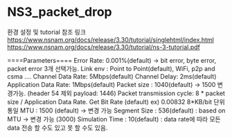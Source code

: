 # NS3_packet_drop

환경 설정 및 tutorial 참조 링크
https://www.nsnam.org/docs/release/3.30/tutorial/singlehtml/index.html
https://www.nsnam.org/docs/release/3.30/tutorial/ns-3-tutorial.pdf

====Parameters====
Error Rate: 0.001%(default) 	-> bit error, byte error, packet error 3개 선택가능.
Link env : Point to Point(default), WiFi, p2p and csma ….
Channel Data Rate: 5Mbps(default)
Channel Delay: 2ms(default)
Application Data Rate: 1Mbps(default)
Packet size : 1040(default)		-> 1500 변경가능. (header 54 제외 payload: 1446)
Packet transmission cycle: 8 * packet size / Application Data Rate. Get Bit Rate (default)
			ex) 0.00832   	8*KB/bit 단위 통일
MTU : 1500 (default) 		-> 변경 가능
Segment Size : 536(default)  : based on MTU -> 변경 가능 (3000)
Simulation Time : 10(default) : data rate에 따라 모든 data 전송 할 수도 있고 못 할 수도 있음.


